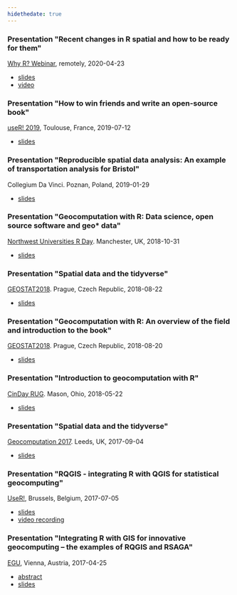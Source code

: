 ```yaml
---
hidethedate: true
---
```


### Presentation "Recent changes in R spatial and how to be ready for them"
[Why R? Webinar](https://www.youtube.com/channel/UCwLy_PYrnCEhCU-Ay2F5Drw), remotely, 2020-04-23

- [slides](https://nowosad.github.io/whyr_webinar004/)
- [video](https://www.youtube.com/watch?v=Va0STgco7-4)

### Presentation "How to win friends and write an open-source book"
[useR! 2019](http://user2019.r-project.org/), Toulouse, France, 2019-07-12

- [slides](https://geocompr.github.io/user_19/presentation/)

### Presentation "Reproducible spatial data analysis: An example of transportation analysis for Bristol"
Collegium Da Vinci. Poznan, Poland, 2019-01-29

- [slides](https://nowosad.github.io/georep_2019/)

### Presentation "Geocomputation with R: Data science, open source software and geo* data"
[Northwest Universities R Day](https://twitter.com/hashtag/NWURday?src=hash). Manchester, UK, 2018-10-31

- [slides](https://www.robinlovelace.net/presentations/nurd.html#1)

### Presentation "Spatial data and the tidyverse"
[GEOSTAT2018](https://geostat-course.org/). Prague, Czech Republic, 2018-08-22

- [slides](spatial-tidyverse.html)

### Presentation "Geocomputation with R: An overview of the field and introduction to the book"
[GEOSTAT2018](https://geostat-course.org/). Prague, Czech Republic, 2018-08-20

- [slides](geostat18-geocomputation.html)

### Presentation "Introduction to geocomputation with R"
[CinDay RUG](https://www.meetup.com/CinDay-RUG/). Mason, Ohio, 2018-05-22

- [slides](geocompr_cinday.html)

### Presentation "Spatial data and the tidyverse"
[Geocomputation 2017](http://www.geocomputation.org/2017/conference/). Leeds, UK, 2017-09-04

- [slides](https://www.robinlovelace.net/presentations/spatial-tidyverse.html#1)

### Presentation "**RQGIS** - integrating R with QGIS for statistical geocomputing"
[UseR!](https://user2017.brussels/), Brussels, Belgium, 2017-07-05

- [slides](schd.ws/hosted_files/user2017/37/rqgis_useR.pptx)
- [video recording](https://channel9.msdn.com/events/useR-international-R-User-conferences/useR-International-R-User-2017-Conference/RQGIS-integrating-R-with-QGIS-for-innovative-geocomputing?term=rqgis&lang-en=true)

### Presentation "Integrating R with GIS for innovative geocomputing – the examples of **RQGIS** and **RSAGA**"
[EGU](https://www.egu2017.eu/), Vienna, Austria, 2017-04-25

- [abstract](http://adsabs.harvard.edu/abs/2017EGUGA..19.3301M)
- [slides](https://presentations.copernicus.org/EGU2017-3301_presentation.pdf)
